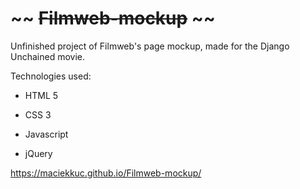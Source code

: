 # ~~ ~~Filmweb-mockup~~ ~~

Unfinished project of Filmweb's page mockup, made for the Django Unchained movie.

Technologies used:

* HTML 5

* CSS 3

* Javascript

* jQuery

 
https://maciekkuc.github.io/Filmweb-mockup/
